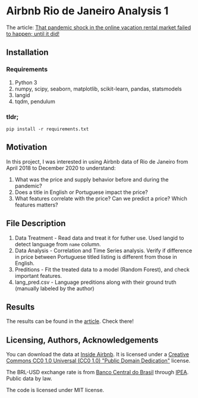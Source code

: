 # Airbnb Rio de Janeiro Analysis 1

The article:
[That pandemic shock in the online vacation rental market failed to happen; until it did!](https://reneoctavio.medium.com/that-pandemic-shock-in-the-online-vacation-rental-market-failed-to-happen-until-it-did-bae31923686b)

## Installation

### Requirements

1. Python 3
2. numpy, scipy, seaborn, matplotlib, scikit-learn, pandas, statsmodels
3. langid
4. tqdm, pendulum

### tldr;

`pip install -r requirements.txt`

## Motivation

In this project, I was interested in using Airbnb data of Rio de Janeiro from April 2018 to December 2020 to understand:

1. What was the price and supply behavior before and during the pandemic?
2. Does a title in English or Portuguese impact the price?
3. What features correlate with the price? Can we predict a price? Which features matters?

## File Description

1. Data Treatment - Read data and treat it for futher use. Used langid to detect language from `name` column.
2. Data Analysis - Correlation and Time Series analysis. Verify if difference in price between Portuguese titled listing is different from those in English.
3. Preditions - Fit the treated data to a model (Random Forest), and check important features.
4. lang_pred.csv - Language preditions along with their ground truth (manually labeled by the author)

## Results

The results can be found in the [article](https://reneoctavio.medium.com/that-pandemic-shock-in-the-online-vacation-rental-market-failed-to-happen-until-it-did-bae31923686b). Check there!

## Licensing, Authors, Acknowledgements

You can download the data at [Inside Airbnb](http://insideairbnb.com/get-the-data.html).
It is licensed under a [Creative Commons CC0 1.0 Universal (CC0 1.0) "Public Domain Dedication"](http://creativecommons.org/publicdomain/zero/1.0/) license.

The BRL-USD exchange rate is from [Banco Central do Brasil](https://www.bcb.gov.br/) through [IPEA](http://ipeadata.gov.br/exibeserie.aspx?serid=38389). Public data by law.

The code is licensed under MIT license.
